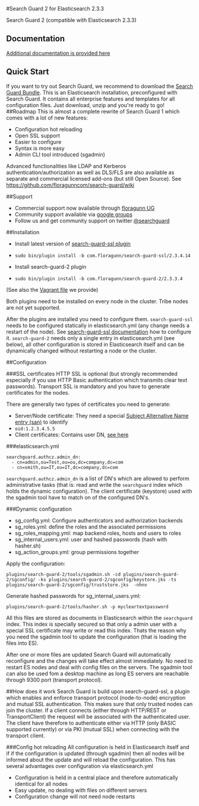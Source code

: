 #Search Guard 2 for Elasticsearch 2.3.3

Search Guard 2 (compatible with Elasticsearch 2.3.3)

## Documentation

[Additional documentation is provided here](https://github.com/floragunncom/search-guard-docs)

## Quick Start

If you want to try out Search Guard, we recommend to download the [Search Guard Bundle](https://github.com/floragunncom/search-guard/wiki/Search-Guard-Bundle). This is an Elasticsearch installation, preconfigured with Search Guard. It contains all enterprise features and templates for all configuration files. Just download, unzip and you're ready to go! 
##Roadmap
This is almost a complete rewrite of Search Guard 1 which comes with a lot of new features:

* Configuration hot reloading
* Open SSL support
* Easier to configure
 * Syntax is more easy
 * Admin CLI tool introduced (sgadmin)
 
Advanced functionalities like LDAP and Kerberos authentication/authorization as well as DLS/FLS are also available as separate and commercial licensed add-ons (but still Open Source). See https://github.com/floragunncom/search-guard/wiki

##Support
* Commercial support now available through [floragunn UG](http://floragunn.com)
* Community support available via [google groups](https://groups.google.com/forum/#!forum/search-guard)
* Follow us and get community support on twitter [@searchguard](https://twitter.com/searchguard)

##Installation

* Install latest version of [search-guard-ssl plugin](https://github.com/floragunncom/search-guard-ssl)
 * ``sudo bin/plugin install -b com.floragunn/search-guard-ssl/2.3.4.14``

* Install search-guard-2 plugin
 * ``sudo bin/plugin install -b com.floragunn/search-guard-2/2.3.3.4``
 
(See also the [Vagrant file](https://github.com/floragunncom/search-guard/blob/master/Vagrantfile) we provide)

Both plugins need to be installed on every node in the cluster. Tribe nodes are not yet supported.

After the plugins are installed you need to configure them. ``search-guard-ssl`` needs to be configured statically
in elasticsearch.yml (any change needs a restart of the node). See [search-guard-ssl documentation](https://github.com/floragunncom/search-guard-ssl) how to configure it. ``search-guard-2`` needs only a single entry in elasticsearch.yml (see below), all other configuration is stored in Elasticsearch itself and can be dynamically changed without restarting a node or the cluster.

##Configuration

###SSL certificates
HTTP SSL is optional (but strongly recommended especially if you use HTTP Basic authentication which transmits clear text passwords). Transport SSL is mandatory and you have to generate certificates for the nodes.

There are generally two types of certificates you need to generate:

* Server/Node certificate: They need a special [Subject Alternative Name entry (san)](https://github.com/floragunncom/search-guard-ssl/blob/master/example-pki-scripts/gen_node_cert.sh) to identify
 * ``oid:1.2.3.4.5.5``
* Client certificates: Contains user DN, [see here](https://github.com/floragunncom/search-guard-ssl/blob/master/example-pki-scripts/gen_client_node_cert.sh)

###elasticsearch.yml

    searchguard.authcz.admin_dn:
      - cn=admin,ou=Test,ou=ou,dc=company,dc=com
      - cn=smith,ou=IT,ou=IT,dc=company,dc=com

``searchguard.authcz.admin_dn`` is a list of DN's which are allowed to perform administrative tasks (that is: read and write the ``searchguard`` index which holds the dynamic configuration). The client certificate (keystore) used with the sgadmin tool have to match on of the configured DN's.

###Dynamic configuration
* sg_config.yml: Configure authenticators and authorization backends
* sg_roles.yml: define the roles and the associated permissions
* sg_roles_mapping.yml: map backend roles, hosts and users to roles
* sg_internal_users.yml: user and hashed passwords (hash with hasher.sh)
* sg_action_groups.yml: group permissions together

Apply the configuration:

    plugins/search-guard-2/tools/sgadmin.sh -cd plugins/search-guard-2/sgconfig/ -ks plugins/search-guard-2/sgconfig/keystore.jks -ts plugins/search-guard-2/sgconfig/truststore.jks  -nhnv

Generate hashed passwords for sg_internal_users.yml:

    plugins/search-guard-2/tools/hasher.sh -p mycleartextpassword

All this files are stored as documents in Elasticsearch within the ``searchguard`` index.
This index is specially secured so that only a admin user with a special SSL certificate may write or read this index. Thats the reason why you need the sgadmin tool to update the configuration (that is loading the files into ES). 

After one or more files are updated Search Guard will automatically reconfigure and the changes will take effect almost immediately. No need to restart ES nodes and deal with config files on the servers. The sgadmin tool can also be used fom a desktop machine as long ES servers are reachable through 9300 port (transport protocol).

##How does it work
Search Guard is build upon search-guard-ssl, a plugin which enables and enforce transport protocol (node-to-node) encryption and mutual SSL authentication. This makes sure that only trusted nodes can join the cluster. If a client connects (either through HTTP/REST or TransportClient) the request will be associated with the authenticated user. The client have therefore to authenticate either via HTTP (only BASIC supported currently) or via PKI (mutual SSL) when connecting with the transport client. 

###Config hot reloading
All configuration is held in Elasticsearch itself and if if the configuration is updated (through sgadmin) then all nodes will be informed about the update and will reload the configuration. This has several advantages over configuration via elasticsearch.yml

* Configuration is held in a central place and therefore automatically identical for all nodes
* Easy update, no dealing with files on different servers
* Configuration change will not need node restarts


